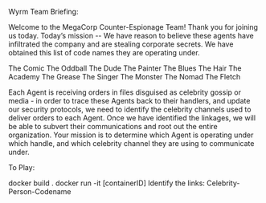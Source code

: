 Wyrm Team Briefing:

Welcome to the MegaCorp Counter-Espionage Team! Thank you for joining us today. Today’s mission -- We have reason to believe these agents have infiltrated the company and are stealing corporate secrets. We have obtained this list of code names they are operating under. 

The Comic
The Oddball
The Dude
The Painter
The Blues
The Hair
The Academy
The Grease
The Singer 
The Monster
The Nomad
The Fletch

Each Agent is receiving orders in files disguised as celebrity gossip or media - in order to trace these Agents back to their handlers, and update our security protocols, we need to identify the celebrity channels used to deliver orders to each Agent. Once we have identified the linkages, we will be able to subvert their communications and root out the entire organization. Your mission is to determine which Agent is operating under which handle, and which celebrity channel they are using to communicate under.

To Play:

docker build .
docker run -it [containerID]
Identify the links: Celebrity-Person-Codename
